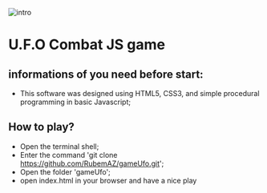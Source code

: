 ![intro](https://github.com/RubemAZ/UFO-JS-game/assets/87815929/5d544604-341a-41e8-b8e8-db3b4023fdf9)

# U.F.O Combat JS game
## informations of you need before start:
- This software was designed using HTML5, CSS3, and simple procedural programming in basic Javascript;

## How to play?
- Open the terminal shell;
- Enter the command 'git clone https://github.com/RubemAZ/gameUfo.git';
- Open the folder 'gameUfo';
- open index.html in your browser and have a nice play
